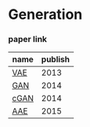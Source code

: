 # Generation

### paper link
|name|publish|
|---|---|
|[VAE](https://arxiv.org/pdf/1312.6114.pdf)|2013|
|[GAN](https://arxiv.org/pdf/1406.2661.pdf)|2014|
|[cGAN](https://arxiv.org/pdf/1411.1784.pdf)|2014|
|[AAE](https://arxiv.org/pdf/1511.05644.pdf)|2015|